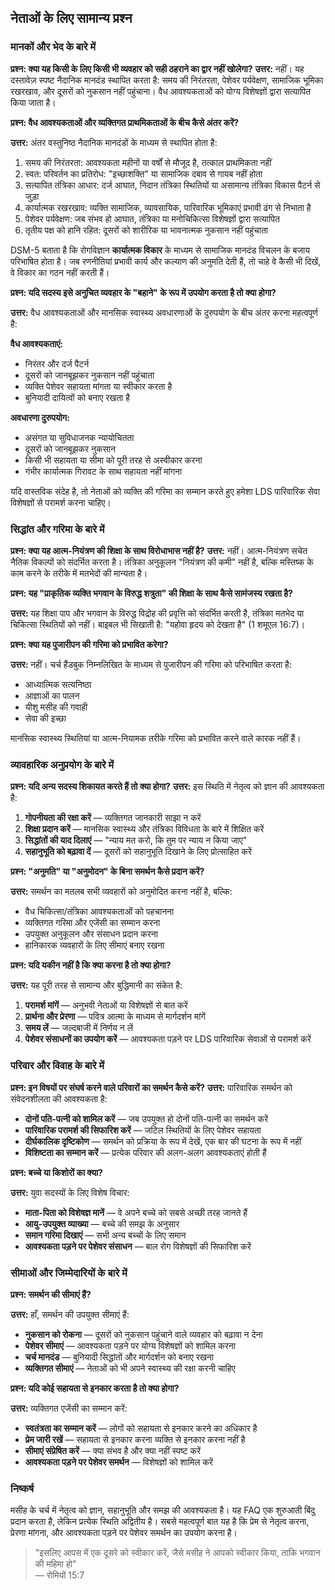 ## नेताओं के लिए सामान्य प्रश्न

### मानकों और भेद के बारे में

**प्रश्न: क्या यह किसी के लिए किसी भी व्यवहार को सही ठहराने का द्वार नहीं खोलेगा?**
**उत्तर:** नहीं। यह दस्तावेज़ स्पष्ट नैदानिक मानदंड स्थापित करता है:
समय की निरंतरता, पेशेवर पर्यवेक्षण, सामाजिक भूमिका रखरखाव,
और दूसरों को नुकसान नहीं पहुंचाना। वैध आवश्यकताओं को
योग्य विशेषज्ञों द्वारा सत्यापित किया जाता है।

**प्रश्न: वैध आवश्यकताओं और व्यक्तिगत प्राथमिकताओं के बीच कैसे अंतर करें?**

**उत्तर:** अंतर वस्तुनिष्ठ नैदानिक मानदंडों के माध्यम से स्थापित होता है:

1. समय की निरंतरता: आवश्यकता महीनों या वर्षों से मौजूद है, तत्काल प्राथमिकता नहीं
1. स्वत: परिवर्तन का प्रतिरोध: "इच्छाशक्ति" या सामाजिक दबाव से गायब नहीं होता
1. सत्यापित तंत्रिका आधार: दर्ज आघात, निदान तंत्रिका स्थितियों या असामान्य तंत्रिका विकास पैटर्न से जुड़ा
1. कार्यात्मक रखरखाव: व्यक्ति सामाजिक, व्यावसायिक, पारिवारिक भूमिकाएं प्रभावी ढंग से निभाता है
1. पेशेवर पर्यवेक्षण: जब संभव हो आघात, तंत्रिका या मनोचिकित्सा विशेषज्ञों द्वारा सत्यापित
1. तृतीय पक्ष को हानि रहित: दूसरों को शारीरिक या भावनात्मक नुकसान नहीं पहुंचाता

DSM-5 बताता है कि रोगविज्ञान **कार्यात्मक विकार** के माध्यम से सामाजिक मानदंड विचलन के बजाय परिभाषित होता है। जब रणनीतियां प्रभावी कार्य और कल्याण की अनुमति देती हैं, तो चाहे वे कैसी भी दिखें, वे विकार का गठन नहीं करती हैं।

**प्रश्न: यदि सदस्य इसे अनुचित व्यवहार के "बहाने" के रूप में उपयोग करता है तो क्या होगा?**

**उत्तर:** वैध आवश्यकताओं और मानसिक स्वास्थ्य अवधारणाओं के दुरुपयोग के बीच अंतर करना महत्वपूर्ण है:

**वैध आवश्यकताएं:**

- निरंतर और दर्ज पैटर्न
- दूसरों को जानबूझकर नुकसान नहीं पहुंचाता
- व्यक्ति पेशेवर सहायता मांगता या स्वीकार करता है
- बुनियादी दायित्वों को बनाए रखता है

**अवधारणा दुरुपयोग:**

- असंगत या सुविधाजनक न्यायोचितता
- दूसरों को जानबूझकर नुकसान
- किसी भी सहायता या सीमा को पूरी तरह से अस्वीकार करना
- गंभीर कार्यात्मक गिरावट के साथ सहायता नहीं मांगना

यदि वास्तविक संदेह है, तो नेताओं को व्यक्ति की गरिमा का सम्मान करते हुए हमेशा LDS पारिवारिक सेवा विशेषज्ञों से परामर्श करना चाहिए।

### सिद्धांत और गरिमा के बारे में

**प्रश्न: क्या यह आत्म-नियंत्रण की शिक्षा के साथ विरोधाभास नहीं है?**
**उत्तर:** नहीं। आत्म-नियंत्रण सचेत नैतिक विकल्पों को संदर्भित करता है।
तंत्रिका अनुकूलन "नियंत्रण की कमी" नहीं है, बल्कि
मस्तिष्क के काम करने के तरीके में मतभेदों की मान्यता है।

**प्रश्न: यह "प्राकृतिक व्यक्ति भगवान के विरुद्ध शत्रुता" की शिक्षा के साथ कैसे सामंजस्य रखता है?**

**उत्तर:** यह शिक्षा पाप और भगवान के विरुद्ध विद्रोह की प्रवृत्ति को संदर्भित करती है,
तंत्रिका मतभेद या चिकित्सा स्थितियों को नहीं। बाइबल भी
सिखाती है: "यहोवा हृदय को देखता है" (1 शमूएल 16:7)।

**प्रश्न: क्या यह पुजारीपन की गरिमा को प्रभावित करेगा?**

**उत्तर:** नहीं। चर्च हैंडबुक निम्नलिखित के माध्यम से पुजारीपन की गरिमा को परिभाषित करता है:
- आध्यात्मिक सत्यनिष्ठा
- आज्ञाओं का पालन
- यीशु मसीह की गवाही
- सेवा की इच्छा

मानसिक स्वास्थ्य स्थितियां या आत्म-नियामक तरीके गरिमा को प्रभावित करने वाले कारक नहीं हैं।

### व्यावहारिक अनुप्रयोग के बारे में

**प्रश्न: यदि अन्य सदस्य शिकायत करते हैं तो क्या होगा?**
**उत्तर:** इस स्थिति में नेतृत्व को ज्ञान की आवश्यकता है:

1. **गोपनीयता की रक्षा करें** — व्यक्तिगत जानकारी साझा न करें
2. **शिक्षा प्रदान करें** — मानसिक स्वास्थ्य और तंत्रिका विविधता के बारे में शिक्षित करें
3. **सिद्धांतों की याद दिलाएं** — "न्याय मत करो, कि तुम पर न्याय न किया जाए"
4. **सहानुभूति को बढ़ावा दें** — दूसरों को सहानुभूति दिखाने के लिए प्रोत्साहित करें

**प्रश्न: "अनुमति" या "अनुमोदन" के बिना समर्थन कैसे प्रदान करें?**

**उत्तर:** समर्थन का मतलब सभी व्यवहारों को अनुमोदित करना नहीं है, बल्कि:
- वैध चिकित्सा/तंत्रिका आवश्यकताओं को पहचानना
- व्यक्तिगत गरिमा और एजेंसी का सम्मान करना
- उपयुक्त अनुकूलन और संसाधन प्रदान करना
- हानिकारक व्यवहारों के लिए सीमाएं बनाए रखना

**प्रश्न: यदि यकीन नहीं है कि क्या करना है तो क्या होगा?**

**उत्तर:** यह पूरी तरह से सामान्य और बुद्धिमानी का संकेत है:

1. **परामर्श मांगें** — अनुभवी नेताओं या विशेषज्ञों से बात करें
2. **प्रार्थना और प्रेरणा** — पवित्र आत्मा के माध्यम से मार्गदर्शन मांगें
3. **समय लें** — जल्दबाजी में निर्णय न लें
4. **पेशेवर संसाधनों का उपयोग करें** — आवश्यकता पड़ने पर LDS पारिवारिक सेवाओं से परामर्श करें

### परिवार और विवाह के बारे में

**प्रश्न: इन विषयों पर संघर्ष करने वाले परिवारों का समर्थन कैसे करें?**
**उत्तर:** पारिवारिक समर्थन को संवेदनशीलता की आवश्यकता है:

- **दोनों पति-पत्नी को शामिल करें** — जब उपयुक्त हो दोनों पति-पत्नी का समर्थन करें
- **पारिवारिक परामर्श की सिफारिश करें** — जटिल स्थितियों के लिए पेशेवर सहायता
- **दीर्घकालिक दृष्टिकोण** — समर्थन को प्रक्रिया के रूप में देखें, एक बार की घटना के रूप में नहीं
- **विशिष्टता का सम्मान करें** — प्रत्येक परिवार की अलग-अलग आवश्यकताएं होती हैं

**प्रश्न: बच्चे या किशोरों का क्या?**

**उत्तर:** युवा सदस्यों के लिए विशेष विचार:

- **माता-पिता को विशेषज्ञ मानें** — वे अपने बच्चे को सबसे अच्छी तरह जानते हैं
- **आयु-उपयुक्त व्याख्या** — बच्चे की समझ के अनुसार
- **समान गरिमा दिखाएं** — सभी अन्य बच्चों के लिए समान
- **आवश्यकता पड़ने पर पेशेवर संसाधन** — बाल रोग विशेषज्ञों की सिफारिश करें

### सीमाओं और जिम्मेदारियों के बारे में

**प्रश्न: समर्थन की सीमाएं हैं?**

**उत्तर:** हाँ, समर्थन की उपयुक्त सीमाएं हैं:

- **नुकसान को रोकना** — दूसरों को नुकसान पहुंचाने वाले व्यवहार को बढ़ावा न देना
- **पेशेवर सीमाएं** — आवश्यकता पड़ने पर योग्य विशेषज्ञों को शामिल करना
- **चर्च मानदंड** — बुनियादी सिद्धांतों और मार्गदर्शन को बनाए रखना
- **व्यक्तिगत सीमाएं** — नेताओं को भी अपने स्वास्थ्य की रक्षा करनी चाहिए

**प्रश्न: यदि कोई सहायता से इनकार करता है तो क्या होगा?**

**उत्तर:** व्यक्तिगत एजेंसी का सम्मान करें:

- **स्वतंत्रता का सम्मान करें** — लोगों को सहायता से इनकार करने का अधिकार है
- **प्रेम जारी रखें** — सहायता से इनकार करना व्यक्ति से इनकार करना नहीं है
- **सीमाएं संप्रेषित करें** — क्या संभव है और क्या नहीं स्पष्ट करें
- **आवश्यकता पड़ने पर पेशेवर समर्थन** — विशेषज्ञों को शामिल करें

### निष्कर्ष

मसीह के चर्च में नेतृत्व को ज्ञान, सहानुभूति और समझ की आवश्यकता है। यह FAQ एक शुरुआती बिंदु प्रदान करता है, लेकिन प्रत्येक स्थिति अद्वितीय है। सबसे महत्वपूर्ण बात यह है कि प्रेम से नेतृत्व करना, प्रेरणा मांगना, और आवश्यकता पड़ने पर पेशेवर समर्थन का उपयोग करना है।

> "इसलिए आपस में एक दूसरे को स्वीकार करें, जैसे मसीह ने आपको स्वीकार किया, ताकि भगवान की महिमा हो"  
> — रोमियों 15:7
